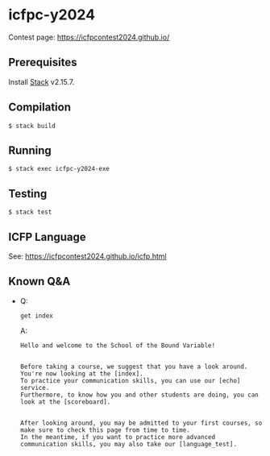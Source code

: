 icfpc-y2024
===========
Contest page: https://icfpcontest2024.github.io/

Prerequisites
-------------
Install [Stack][stack] v2.15.7.

Compilation
-----------
```console
$ stack build
```

Running
-------
```console
$ stack exec icfpc-y2024-exe
```

Testing
-------
```console
$ stack test
```

[stack]: https://docs.haskellstack.org/en/stable/

ICFP Language
-------------

See: https://icfpcontest2024.github.io/icfp.html

Known Q&A
---------
- Q:
  ```text
  get index
  ```
  A:
  ```text
  Hello and welcome to the School of the Bound Variable!


  Before taking a course, we suggest that you have a look around.
  You're now looking at the [index].
  To practice your communication skills, you can use our [echo] service.
  Furthermore, to know how you and other students are doing, you can look at the [scoreboard].


  After looking around, you may be admitted to your first courses, so make sure to check this page from time to time.
  In the meantime, if you want to practice more advanced communication skills, you may also take our [language_test].
  ```

